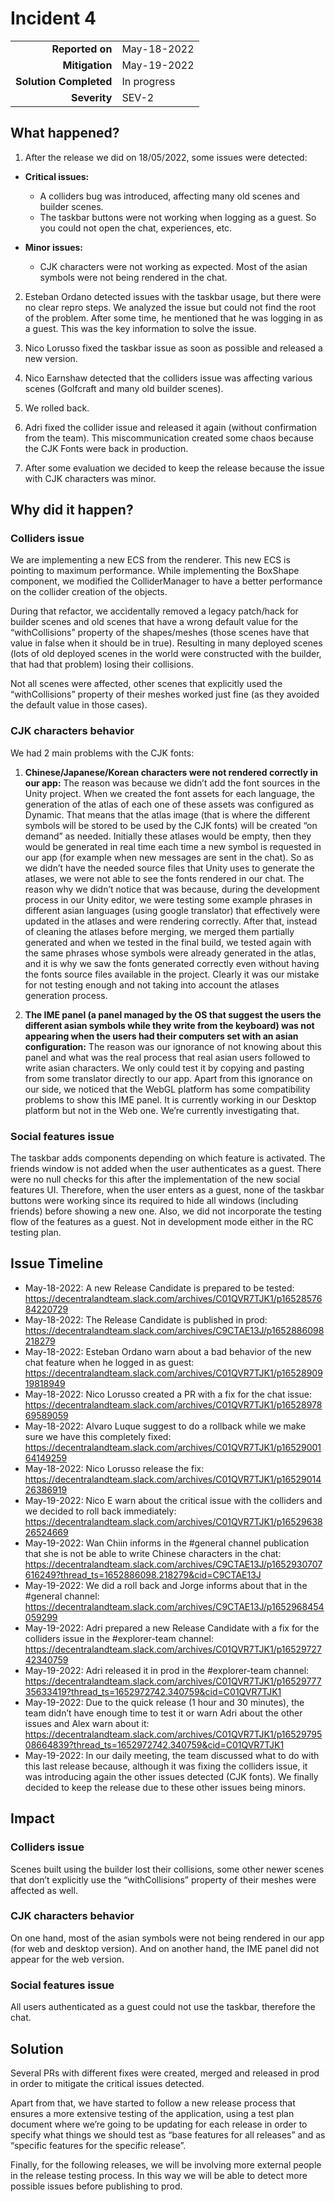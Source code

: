 # Incident 4

|                            |             |
| -------------------------: | :---------- |
| **Reported on**            | May-18-2022 |
| **Mitigation**             | May-19-2022 |
| **Solution Completed**     | In progress |
| **Severity**               | SEV-2       |


## What happened?

1. After the release we did on 18/05/2022, some issues were detected:
- **Critical issues:**
  - A colliders bug was introduced, affecting many old scenes and builder scenes.
  - The taskbar buttons were not working when logging as a guest. So you could not open the chat, experiences, etc.

- **Minor issues:**
  - CJK characters were not working as expected. Most of the asian symbols were not being rendered in the chat.

2. Esteban Ordano detected issues with the taskbar usage, but there were no clear repro steps. We analyzed the issue but could not find the root of the problem. After some time, he mentioned that he was logging in as a guest. This was the key information to solve the issue.

3. Nico Lorusso fixed the taskbar issue as soon as possible and released a new version.

4. Nico Earnshaw detected that the colliders issue was affecting various scenes (Golfcraft and many old builder scenes).

5. We rolled back.

6. Adri fixed the collider issue and released it again (without confirmation from the team). This miscommunication created some chaos because the CJK Fonts were back in production.

7. After some evaluation we decided to keep the release because the issue with CJK characters was minor.

## Why did it happen?

### Colliders issue
We are implementing a new ECS from the renderer. This new ECS is pointing to maximum performance. While implementing the BoxShape component, we modified the ColliderManager to have a better performance on the collider creation of the objects.

During that refactor, we accidentally removed a legacy patch/hack for builder scenes and old scenes that have a wrong default value for the “withCollisions” property of the shapes/meshes (those scenes have that value in false when it should be in true). Resulting in many deployed scenes (lots of old deployed scenes in the world were constructed with the builder, that had that problem) losing their collisions.

Not all scenes were affected, other scenes that explicitly used the “withCollisions” property of their meshes worked just fine (as they avoided the default value in those cases).

### CJK characters behavior
We had 2 main problems with the CJK fonts:

1. **Chinese/Japanese/Korean characters were not rendered correctly in our app:** The reason was because we didn’t add the font sources in the Unity project. When we created the font assets for each language, the generation of the atlas of each one of these assets was configured as Dynamic. That means that the atlas image (that is where the different symbols will be stored to be used by the CJK fonts) will be created “on demand” as needed. Initially these atlases would be empty, then they would be generated in real time each time a new symbol is requested in our app (for example when new messages are sent in the chat). So as we didn’t have the needed source files that Unity uses to generate the atlases, we were not able to see the fonts rendered in our chat.
The reason why we didn’t notice that was because, during the development process in our Unity editor, we were testing some example phrases in different asian languages (using google translator) that effectively were updated in the atlases and were rendering correctly. After that, instead of cleaning the atlases before merging, we merged them partially generated and when we tested in the final build, we tested again with the same phrases whose symbols were already generated in the atlas, and it is why we saw the fonts generated correctly even without having the fonts source files available in the project.
Clearly it was our mistake for not testing enough and not taking into account the atlases generation process.

2. **The IME panel (a panel managed by the OS that suggest the users the different asian symbols while they write from the keyboard) was not appearing when the users had their computers set with an asian configuration:** The reason was our ignorance of not knowing about this panel and what was the real process that real asian users followed to write asian characters. We only could test it by copying and pasting from some translator directly to our app. Apart from this ignorance on our side, we noticed that the WebGL platform has some compatibility problems to show this IME panel. It is currently working in our Desktop platform but not in the Web one. We’re currently investigating that.

### Social features issue
The taskbar adds components depending on which feature is activated. The friends window is not added when the user authenticates as a guest. There were no null checks for this after the implementation of the new social features UI. Therefore, when the user enters as a guest, none of the taskbar buttons were working since its required to hide all windows (including friends) before showing a new one.
Also, we did not incorporate the testing flow of the features as a guest. Not in development mode either in the RC testing plan.

## Issue Timeline

- May-18-2022: A new Release Candidate is prepared to be tested: https://decentralandteam.slack.com/archives/C01QVR7TJK1/p1652857684220729 
- May-18-2022: The Release Candidate is published in prod: https://decentralandteam.slack.com/archives/C9CTAE13J/p1652886098218279 
- May-18-2022: Esteban Ordano warn about a bad behavior of the new chat feature when he logged in as guest: https://decentralandteam.slack.com/archives/C01QVR7TJK1/p1652890919818949 
- May-18-2022: Nico Lorusso created a PR with a fix for the chat issue: https://decentralandteam.slack.com/archives/C01QVR7TJK1/p1652897869589059 
- May-18-2022: Alvaro Luque suggest to do a rollback while we make sure we have this completely fixed: https://decentralandteam.slack.com/archives/C01QVR7TJK1/p1652900164149259 
- May-18-2022: Nico Lorusso release the fix: https://decentralandteam.slack.com/archives/C01QVR7TJK1/p1652901426386919 
- May-19-2022: Nico E warn about the critical issue with the colliders and we decided to roll back immediately: https://decentralandteam.slack.com/archives/C01QVR7TJK1/p1652963826524669 
- May-19-2022: Wan Chiin informs in the #general channel publication that she is not be able to write Chinese characters in the chat: https://decentralandteam.slack.com/archives/C9CTAE13J/p1652930707616249?thread_ts=1652886098.218279&cid=C9CTAE13J 
- May-19-2022: We did a roll back and Jorge informs about that in the #general channel: https://decentralandteam.slack.com/archives/C9CTAE13J/p1652968454059299 
- May-19-2022: Adri prepared a new Release Candidate with a fix for the colliders issue in the #explorer-team channel: https://decentralandteam.slack.com/archives/C01QVR7TJK1/p1652972742340759 
- May-19-2022: Adri released it in prod in the #explorer-team channel: https://decentralandteam.slack.com/archives/C01QVR7TJK1/p1652977735633419?thread_ts=1652972742.340759&cid=C01QVR7TJK1 
- May-19-2022: Due to the quick release (1 hour and 30 minutes), the team didn’t have enough time to test it or warn Adri about the other issues and Alex warn about it: https://decentralandteam.slack.com/archives/C01QVR7TJK1/p1652979508664839?thread_ts=1652972742.340759&cid=C01QVR7TJK1 
- May-19-2022: In our daily meeting, the team discussed what to do with this last release because, although it was fixing the colliders issue, it was introducing again the other issues detected (CJK fonts). We finally decided to keep the release due to these other issues being minors.

## Impact 

### Colliders issue
Scenes built using the builder lost their collisions, some other newer scenes that don’t explicitly use the “withCollisions” property of their meshes were affected as well.

### CJK characters behavior
On one hand, most of the asian symbols were not being rendered in our app (for web and desktop version). And on another hand, the IME panel did not appear for the web version.

### Social features issue
All users authenticated as a guest could not use the taskbar, therefore the chat.

## Solution 

Several PRs with different fixes were created, merged and released in prod in order to mitigate the critical issues detected.

Apart from that, we have started to follow a new release process that ensures a more extensive testing of the application, using a test plan document where we’re going to be updating for each release in order to specify what things we should test as “base features for all releases” and as “specific features for the specific release”.

Finally, for the following releases, we will be involving more external people in the release testing process. In this way we will be able to detect more possible issues before publishing to prod.